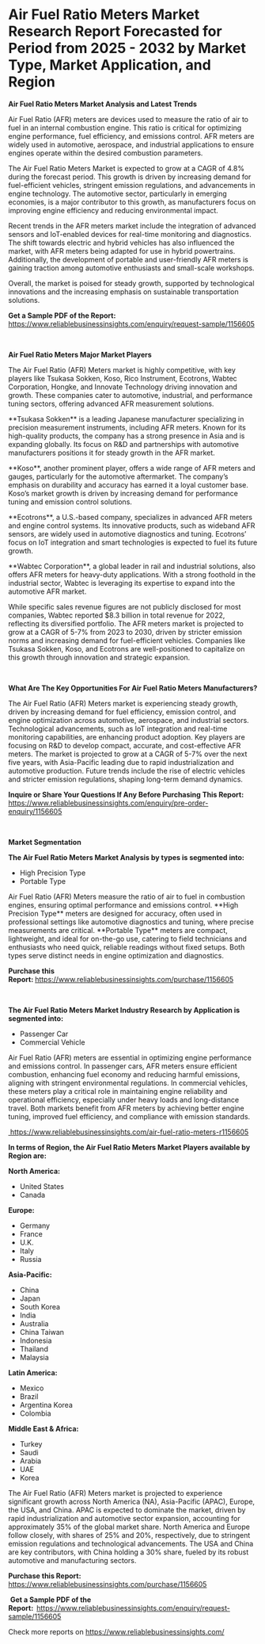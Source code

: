 <p><h1>Air Fuel Ratio Meters Market Research Report Forecasted for Period from 2025 -  2032 by Market Type, Market Application, and Region</h1></p><p><strong>Air Fuel Ratio Meters Market Analysis and Latest Trends</strong></p>
<p><p>Air Fuel Ratio (AFR) meters are devices used to measure the ratio of air to fuel in an internal combustion engine. This ratio is critical for optimizing engine performance, fuel efficiency, and emissions control. AFR meters are widely used in automotive, aerospace, and industrial applications to ensure engines operate within the desired combustion parameters.</p><p>The Air Fuel Ratio Meters Market is expected to grow at a CAGR of 4.8% during the forecast period. This growth is driven by increasing demand for fuel-efficient vehicles, stringent emission regulations, and advancements in engine technology. The automotive sector, particularly in emerging economies, is a major contributor to this growth, as manufacturers focus on improving engine efficiency and reducing environmental impact.</p><p>Recent trends in the AFR meters market include the integration of advanced sensors and IoT-enabled devices for real-time monitoring and diagnostics. The shift towards electric and hybrid vehicles has also influenced the market, with AFR meters being adapted for use in hybrid powertrains. Additionally, the development of portable and user-friendly AFR meters is gaining traction among automotive enthusiasts and small-scale workshops.</p><p>Overall, the market is poised for steady growth, supported by technological innovations and the increasing emphasis on sustainable transportation solutions.</p></p>
<p><strong>Get a Sample PDF of the Report:&nbsp;</strong> <a href="https://www.reliablebusinessinsights.com/enquiry/request-sample/1156605?utm_campaign=39&utm_medium=2&utm_source=Github&utm_content=ia&utm_term=23012025&utm_id=air-fuel-ratio-meters">https://www.reliablebusinessinsights.com/enquiry/request-sample/1156605</a></p>
<p>&nbsp;</p>
<p><strong>Air Fuel Ratio Meters Major Market Players</strong></p>
<p><p>The Air Fuel Ratio (AFR) Meters market is highly competitive, with key players like Tsukasa Sokken, Koso, Rico Instrument, Ecotrons, Wabtec Corporation, Hongke, and Innovate Technology driving innovation and growth. These companies cater to automotive, industrial, and performance tuning sectors, offering advanced AFR measurement solutions.</p><p>**Tsukasa Sokken** is a leading Japanese manufacturer specializing in precision measurement instruments, including AFR meters. Known for its high-quality products, the company has a strong presence in Asia and is expanding globally. Its focus on R&D and partnerships with automotive manufacturers positions it for steady growth in the AFR market.</p><p>**Koso**, another prominent player, offers a wide range of AFR meters and gauges, particularly for the automotive aftermarket. The company’s emphasis on durability and accuracy has earned it a loyal customer base. Koso’s market growth is driven by increasing demand for performance tuning and emission control solutions.</p><p>**Ecotrons**, a U.S.-based company, specializes in advanced AFR meters and engine control systems. Its innovative products, such as wideband AFR sensors, are widely used in automotive diagnostics and tuning. Ecotrons’ focus on IoT integration and smart technologies is expected to fuel its future growth.</p><p>**Wabtec Corporation**, a global leader in rail and industrial solutions, also offers AFR meters for heavy-duty applications. With a strong foothold in the industrial sector, Wabtec is leveraging its expertise to expand into the automotive AFR market.</p><p>While specific sales revenue figures are not publicly disclosed for most companies, Wabtec reported $8.3 billion in total revenue for 2022, reflecting its diversified portfolio. The AFR meters market is projected to grow at a CAGR of 5-7% from 2023 to 2030, driven by stricter emission norms and increasing demand for fuel-efficient vehicles. Companies like Tsukasa Sokken, Koso, and Ecotrons are well-positioned to capitalize on this growth through innovation and strategic expansion.</p></p>
<p>&nbsp;</p>
<p><strong>What Are The Key Opportunities For Air Fuel Ratio Meters Manufacturers?</strong></p>
<p><p>The Air Fuel Ratio (AFR) Meters market is experiencing steady growth, driven by increasing demand for fuel efficiency, emission control, and engine optimization across automotive, aerospace, and industrial sectors. Technological advancements, such as IoT integration and real-time monitoring capabilities, are enhancing product adoption. Key players are focusing on R&D to develop compact, accurate, and cost-effective AFR meters. The market is projected to grow at a CAGR of 5-7% over the next five years, with Asia-Pacific leading due to rapid industrialization and automotive production. Future trends include the rise of electric vehicles and stricter emission regulations, shaping long-term demand dynamics.</p></p>
<p><strong>Inquire or Share Your Questions If Any Before Purchasing This Report:</strong> <a href="https://www.reliablebusinessinsights.com/enquiry/pre-order-enquiry/1156605?utm_campaign=39&utm_medium=2&utm_source=Github&utm_content=ia&utm_term=23012025&utm_id=air-fuel-ratio-meters">https://www.reliablebusinessinsights.com/enquiry/pre-order-enquiry/1156605</a></p>
<p>&nbsp;</p>
<p><strong>Market Segmentation</strong></p>
<p><strong>The Air Fuel Ratio Meters Market Analysis by types is segmented into:</strong></p>
<p><ul><li>High Precision Type</li><li>Portable Type</li></ul></p>
<p><p>Air Fuel Ratio (AFR) Meters measure the ratio of air to fuel in combustion engines, ensuring optimal performance and emissions control. **High Precision Type** meters are designed for accuracy, often used in professional settings like automotive diagnostics and tuning, where precise measurements are critical. **Portable Type** meters are compact, lightweight, and ideal for on-the-go use, catering to field technicians and enthusiasts who need quick, reliable readings without fixed setups. Both types serve distinct needs in engine optimization and diagnostics.</p></p>
<p><strong>Purchase this Report:&nbsp;</strong><a href="https://www.reliablebusinessinsights.com/purchase/1156605?utm_campaign=39&utm_medium=2&utm_source=Github&utm_content=ia&utm_term=23012025&utm_id=air-fuel-ratio-meters">https://www.reliablebusinessinsights.com/purchase/1156605</a></p>
<p>&nbsp;</p>
<p><strong>The Air Fuel Ratio Meters Market Industry Research by Application is segmented into:</strong></p>
<p><ul><li>Passenger Car</li><li>Commercial Vehicle</li></ul></p>
<p><p>Air Fuel Ratio (AFR) meters are essential in optimizing engine performance and emissions control. In passenger cars, AFR meters ensure efficient combustion, enhancing fuel economy and reducing harmful emissions, aligning with stringent environmental regulations. In commercial vehicles, these meters play a critical role in maintaining engine reliability and operational efficiency, especially under heavy loads and long-distance travel. Both markets benefit from AFR meters by achieving better engine tuning, improved fuel efficiency, and compliance with emission standards.</p></p>
<p><a href="https://www.reliablebusinessinsights.com/air-fuel-ratio-meters-r1156605?utm_campaign=39&utm_medium=2&utm_source=Github&utm_content=ia&utm_term=23012025&utm_id=air-fuel-ratio-meters">&nbsp;https://www.reliablebusinessinsights.com/air-fuel-ratio-meters-r1156605</a></p>
<p><strong>In terms of Region, the Air Fuel Ratio Meters Market Players available by Region are:</strong></p>
<p>
    <p> <strong> North America: </strong>
        <ul>
            <li>United States</li>
            <li>Canada</li>
        </ul>
        </p> 
    <p> <strong> Europe: </strong>
        <ul>
            <li>Germany</li>
            <li>France</li>
            <li>U.K.</li>
            <li>Italy</li>
            <li>Russia</li>
        </ul>
        </p> 
    <p> <strong> Asia-Pacific: </strong>
        <ul>
            <li>China</li>
            <li>Japan</li>
            <li>South Korea</li>
            <li>India</li>
            <li>Australia</li>
            <li>China Taiwan</li>
            <li>Indonesia</li>
            <li>Thailand</li>
            <li>Malaysia</li>
        </ul>
        </p> 
    <p> <strong> Latin America: </strong>
        <ul>
            <li>Mexico</li>
            <li>Brazil</li>
            <li>Argentina Korea</li>
            <li>Colombia</li>
        </ul>
        </p> 
    <p> <strong> Middle East & Africa: </strong>
        <ul>
            <li>Turkey</li>
            <li>Saudi</li>
            <li>Arabia</li>
            <li>UAE</li>
            <li>Korea</li>
        </ul>
    </p>
    </p>
<p><p>The Air Fuel Ratio (AFR) Meters market is projected to experience significant growth across North America (NA), Asia-Pacific (APAC), Europe, the USA, and China. APAC is expected to dominate the market, driven by rapid industrialization and automotive sector expansion, accounting for approximately 35% of the global market share. North America and Europe follow closely, with shares of 25% and 20%, respectively, due to stringent emission regulations and technological advancements. The USA and China are key contributors, with China holding a 30% share, fueled by its robust automotive and manufacturing sectors.</p></p>
<p><strong>Purchase this Report: </strong><a href="https://www.reliablebusinessinsights.com/purchase/1156605?utm_campaign=39&utm_medium=2&utm_source=Github&utm_content=ia&utm_term=23012025&utm_id=air-fuel-ratio-meters">https://www.reliablebusinessinsights.com/purchase/1156605</a></p>
<p>&nbsp;<strong>Get a Sample PDF of the Report:&nbsp;&nbsp;</strong><a href="https://www.reliablebusinessinsights.com/enquiry/request-sample/1156605?utm_campaign=39&utm_medium=2&utm_source=Github&utm_content=ia&utm_term=23012025&utm_id=air-fuel-ratio-meters">https://www.reliablebusinessinsights.com/enquiry/request-sample/1156605</a></p>
<p><strong></strong></p>
<p>Check more reports on <a href="https://www.reliablebusinessinsights.com/?utm_campaign=39&utm_medium=2&utm_source=Github&utm_content=ia&utm_term=23012025&utm_id=air-fuel-ratio-meters">https://www.reliablebusinessinsights.com/</a></p>